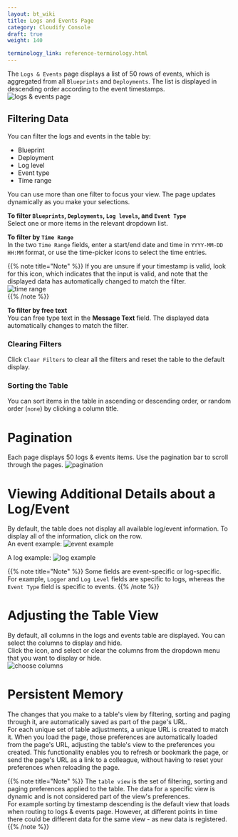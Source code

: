 ```yaml
---
layout: bt_wiki
title: Logs and Events Page
category: Cloudify Console
draft: true
weight: 140

terminology_link: reference-terminology.html
---
```



The `Logs & Events` page displays a list of 50 rows of events, which is aggregated from all `Blueprints` and `Deployments`. The list is displayed in descending order according to the event timestamps.<br/>
![logs & events page]( /images/ui/eventsPage/eventsPage.png )


## Filtering Data
You can filter the logs and events in the table by:  
* Blueprint
* Deployment
* Log level
* Event type
* Time range

You can use more than one filter to focus your view. The page updates dynamically as you make your selections.

**To filter `Blueprints`, `Deployments`, `Log levels`, and `Event Type`**<br>
Select one or more items in the relevant dropdown list.

**To filter by `Time Range`**<br>
In the two `Time Range` fields, enter a start/end date and time in `YYYY-MM-DD HH:MM` format, or use the time-picker icons to select the time entries.<br>

{{% note title="Note" %}}
If you are unsure if your timestamp is valid, look for this <i class="fa fa-calendar"></i> icon, which indicates that the input is valid, and note that the displayed data has automatically changed to match the filter.<br>
![time range]( /images/ui/eventsPage/timeRange.png )<br>
{{% /note %}}  

**To filter by free text**<br>
You can free type text in the **Message Text** field. The displayed data automatically changes to match the filter.<br/>

### Clearing Filters
Click `Clear Filters` to clear all the filters and reset the table to the default display.

### Sorting the Table
You can sort items in the table in ascending or descending order, or random order (`none`) by clicking a column title.

# Pagination
Each page displays 50 logs & events items. Use the pagination bar to scroll through the pages.
![pagination]( /images/ui/eventsPage/pagination.png )<br>

# Viewing Additional Details about a Log/Event
By default, the table does not display all available log/event information. To display all of the information, click on the row.<br>
An event example:
![event example]( /images/ui/eventsPage/event.png )<br>

A log example:
![log example]( /images/ui/eventsPage/log.png )<br>

{{% note title="Note" %}}
Some fields are event-specific or log-specific. For example, `Logger` and `Log Level` fields are specific to logs, whereas the `Event Type` field is specific to events.
{{% /note %}}

# Adjusting the Table View
By default, all columns in the logs and events table are displayed. You can select the columns to display and hide.<br>
Click the <i class="fa fa-cog"></i> icon, and select or clear the columns from the dropdown menu that you want to display or hide.<br>
![choose columns]( /images/ui/eventsPage/columnsOrganizer.png )<br>


# Persistent Memory
The changes that you make to a table's view by filtering, sorting and paging through it, are automatically saved as part of the page's URL.<br>
For each unique set of table adjustments, a unique URL is created to match it. When you load the page, those preferences are automatically loaded from the page's URL, adjusting the table's view to the preferences you created. This functionality enables you to refresh or bookmark the page, or send the page's URL as a link to a colleague, without having to reset your preferences when reloading the page.

{{% note title="Note" %}}
The `table view` is the set of filtering, sorting and paging preferences applied to the table. The data for a specific view is dynamic and is not considered part of the view's preferences.<br>
For example sorting by timestamp descending is the default view that loads when routing to logs & events page. However, at different points in time there could be different data for the same view - as new data is registered.
{{% /note %}}